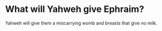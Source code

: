 # What will Yahweh give Ephraim?

Yahweh will give them a miscarrying womb and breasts that give no milk.
